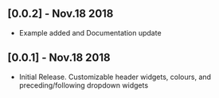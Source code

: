 ## [0.0.2] - Nov.18 2018

* Example added and Documentation update

## [0.0.1] - Nov.18 2018

* Initial Release. Customizable header widgets, colours, and preceding/following dropdown widgets
